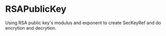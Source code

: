 # RSAPublicKey
Using RSA public key's modulus and exponent to create SecKeyRef and do encrytion and decrytion.

